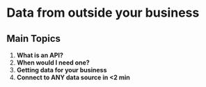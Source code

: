 # Data from outside your business

## Main Topics

1. **What is an API?**
2. **When would I need one?**
3. **Getting data for your business**
4. **Connect to ANY data source in <2 min**
